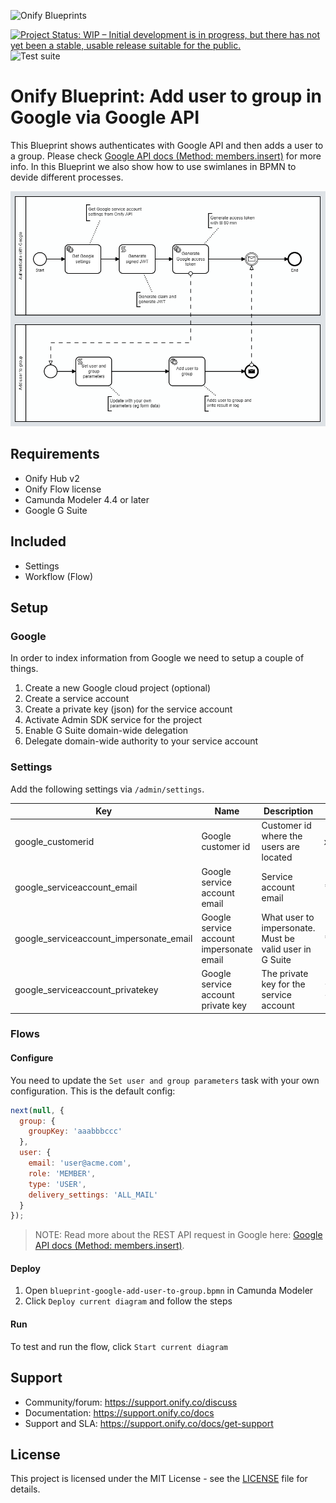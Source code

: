 ![Onify Blueprints](https://files.readme.io/8ba3f14-onify-blueprints-logo.png)

[![Project Status: WIP – Initial development is in progress, but there has not yet been a stable, usable release suitable for the public.](https://www.repostatus.org/badges/latest/wip.svg)](https://www.repostatus.org/#wip)
![Test suite](https://github.com/onify/blueprint-google-api-auth/workflows/Test%20suite/badge.svg)

# Onify Blueprint: Add user to group in Google via Google API

This Blueprint shows authenticates with Google API and then adds a user to a group. Please check [Google API docs (Method: members.insert)](https://developers.google.com/admin-sdk/directory/reference/rest/v1/members/insert) for more info. In this Blueprint we also show how to use swimlanes in BPMN to devide different processes.

![alt text](flow.png "Flow")

## Requirements

* Onify Hub v2
* Onify Flow license
* Camunda Modeler 4.4 or later 
* Google G Suite

## Included

* Settings
* Workflow (Flow)

## Setup

### Google

In order to index information from Google we need to setup a couple of things.

1. Create a new Google cloud project (optional)
2. Create a service account
3. Create a private key (json) for the service account
4. Activate Admin SDK service for the project
5. Enable G Suite domain-wide delegation
6. Delegate domain-wide authority to your service account

### Settings

Add the following settings via `/admin/settings`.

|Key|Name|Description|Value|Type|Tag|Role|
|---|----|-----------|-----|----|---|----|
|google_customerid|Google customer id|Customer id where the users are located|xxxxxxx|string|google|admin|
|google_serviceaccount_email|Google service account email|Service account email|*.iam.gserviceaccount.com|string|google|admin|
|google_serviceaccount_impersonate_email|Google service account impersonate email|What user to impersonate. Must be valid user in G Suite|*@onify.co|string|google|admin|
|google_serviceaccount_privatekey|Google service account private key|The private key for the service account|----BEGIN PRIVATE KEY-----***|string|google|admin|

### Flows

#### Configure

You need to update the `Set user and group parameters` task with your own configuration.
This is the default config:

```javascript
next(null, {
  group: {
    groupKey: 'aaabbbccc'
  },
  user: {
    email: 'user@acme.com',
    role: 'MEMBER',
    type: 'USER',
    delivery_settings: 'ALL_MAIL'
  }
});
```

> NOTE: Read more about the REST API request in Google here: [Google API docs (Method: members.insert)](https://developers.google.com/admin-sdk/directory/reference/rest/v1/members/insert).


#### Deploy

1. Open `blueprint-google-add-user-to-group.bpmn` in Camunda Modeler
2. Click `Deploy current diagram` and follow the steps

#### Run 

To test and run the flow, click `Start current diagram`

## Support

* Community/forum: https://support.onify.co/discuss
* Documentation: https://support.onify.co/docs
* Support and SLA: https://support.onify.co/docs/get-support

## License

This project is licensed under the MIT License - see the [LICENSE](LICENSE) file for details.
